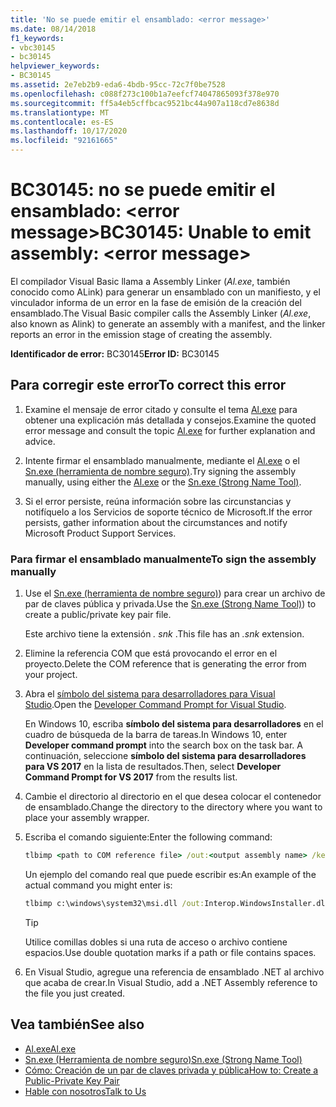 ```yaml
---
title: 'No se puede emitir el ensamblado: <error message>'
ms.date: 08/14/2018
f1_keywords:
- vbc30145
- bc30145
helpviewer_keywords:
- BC30145
ms.assetid: 2e7eb2b9-eda6-4bdb-95cc-72c7f0be7528
ms.openlocfilehash: c088f273c100b1a7eefcf74047865093f378e970
ms.sourcegitcommit: ff5a4eb5cffbcac9521bc44a907a118cd7e8638d
ms.translationtype: MT
ms.contentlocale: es-ES
ms.lasthandoff: 10/17/2020
ms.locfileid: "92161665"
---
```

# <a name="bc30145-unable-to-emit-assembly-error-message"></a><span data-ttu-id="2b28f-102">BC30145: no se puede emitir el ensamblado: \<error message></span><span class="sxs-lookup"><span data-stu-id="2b28f-102">BC30145: Unable to emit assembly: \<error message></span></span>

<span data-ttu-id="2b28f-103">El compilador Visual Basic llama a Assembly Linker (*Al.exe*, también conocido como ALink) para generar un ensamblado con un manifiesto, y el vinculador informa de un error en la fase de emisión de la creación del ensamblado.</span><span class="sxs-lookup"><span data-stu-id="2b28f-103">The Visual Basic compiler calls the Assembly Linker (*Al.exe*, also known as Alink) to generate an assembly with a manifest, and the linker reports an error in the emission stage of creating the assembly.</span></span>

<span data-ttu-id="2b28f-104">**Identificador de error:** BC30145</span><span class="sxs-lookup"><span data-stu-id="2b28f-104">**Error ID:** BC30145</span></span>

## <a name="to-correct-this-error"></a><span data-ttu-id="2b28f-105">Para corregir este error</span><span class="sxs-lookup"><span data-stu-id="2b28f-105">To correct this error</span></span>

1. <span data-ttu-id="2b28f-106">Examine el mensaje de error citado y consulte el tema [Al.exe](../../../framework/tools/al-exe-assembly-linker.md) para obtener una explicación más detallada y consejos.</span><span class="sxs-lookup"><span data-stu-id="2b28f-106">Examine the quoted error message and consult the topic [Al.exe](../../../framework/tools/al-exe-assembly-linker.md) for further explanation and advice.</span></span>

2. <span data-ttu-id="2b28f-107">Intente firmar el ensamblado manualmente, mediante el [Al.exe](../../../framework/tools/al-exe-assembly-linker.md) o el [Sn.exe (herramienta de nombre seguro)](../../../framework/tools/sn-exe-strong-name-tool.md).</span><span class="sxs-lookup"><span data-stu-id="2b28f-107">Try signing the assembly manually, using either the [Al.exe](../../../framework/tools/al-exe-assembly-linker.md) or the [Sn.exe (Strong Name Tool)](../../../framework/tools/sn-exe-strong-name-tool.md).</span></span>

3. <span data-ttu-id="2b28f-108">Si el error persiste, reúna información sobre las circunstancias y notifíquelo a los Servicios de soporte técnico de Microsoft.</span><span class="sxs-lookup"><span data-stu-id="2b28f-108">If the error persists, gather information about the circumstances and notify Microsoft Product Support Services.</span></span>

### <a name="to-sign-the-assembly-manually"></a><span data-ttu-id="2b28f-109">Para firmar el ensamblado manualmente</span><span class="sxs-lookup"><span data-stu-id="2b28f-109">To sign the assembly manually</span></span>

1. <span data-ttu-id="2b28f-110">Use el [Sn.exe (herramienta de nombre seguro)](../../../framework/tools/sn-exe-strong-name-tool.md)) para crear un archivo de par de claves pública y privada.</span><span class="sxs-lookup"><span data-stu-id="2b28f-110">Use the [Sn.exe (Strong Name Tool)](../../../framework/tools/sn-exe-strong-name-tool.md)) to create a public/private key pair file.</span></span>

   <span data-ttu-id="2b28f-111">Este archivo tiene la extensión *. snk* .</span><span class="sxs-lookup"><span data-stu-id="2b28f-111">This file has an *.snk* extension.</span></span>

2. <span data-ttu-id="2b28f-112">Elimine la referencia COM que está provocando el error en el proyecto.</span><span class="sxs-lookup"><span data-stu-id="2b28f-112">Delete the COM reference that is generating the error from your project.</span></span>

3. <span data-ttu-id="2b28f-113">Abra el [símbolo del sistema para desarrolladores para Visual Studio](../../../framework/tools/developer-command-prompt-for-vs.md).</span><span class="sxs-lookup"><span data-stu-id="2b28f-113">Open the [Developer Command Prompt for Visual Studio](../../../framework/tools/developer-command-prompt-for-vs.md).</span></span>

   <span data-ttu-id="2b28f-114">En Windows 10, escriba **símbolo del sistema para desarrolladores** en el cuadro de búsqueda de la barra de tareas.</span><span class="sxs-lookup"><span data-stu-id="2b28f-114">In Windows 10, enter **Developer command prompt** into the search box on the task bar.</span></span> <span data-ttu-id="2b28f-115">A continuación, seleccione **símbolo del sistema para desarrolladores para VS 2017** en la lista de resultados.</span><span class="sxs-lookup"><span data-stu-id="2b28f-115">Then, select **Developer Command Prompt for VS 2017** from the results list.</span></span>

4. <span data-ttu-id="2b28f-116">Cambie el directorio al directorio en el que desea colocar el contenedor de ensamblado.</span><span class="sxs-lookup"><span data-stu-id="2b28f-116">Change the directory to the directory where you want to place your assembly wrapper.</span></span>

5. <span data-ttu-id="2b28f-117">Escriba el comando siguiente:</span><span class="sxs-lookup"><span data-stu-id="2b28f-117">Enter the following command:</span></span>

    ```cmd
    tlbimp <path to COM reference file> /out:<output assembly name> /keyfile:<path to .snk file>
    ```

   <span data-ttu-id="2b28f-118">Un ejemplo del comando real que puede escribir es:</span><span class="sxs-lookup"><span data-stu-id="2b28f-118">An example of the actual command you might enter is:</span></span>

    ```cmd
    tlbimp c:\windows\system32\msi.dll /out:Interop.WindowsInstaller.dll /keyfile:"c:\documents and settings\mykey.snk"
    ```

   > [!TIP]
   > <span data-ttu-id="2b28f-119">Utilice comillas dobles si una ruta de acceso o archivo contiene espacios.</span><span class="sxs-lookup"><span data-stu-id="2b28f-119">Use double quotation marks if a path or file contains spaces.</span></span>

6. <span data-ttu-id="2b28f-120">En Visual Studio, agregue una referencia de ensamblado .NET al archivo que acaba de crear.</span><span class="sxs-lookup"><span data-stu-id="2b28f-120">In Visual Studio, add a .NET Assembly reference to the file you just created.</span></span>

## <a name="see-also"></a><span data-ttu-id="2b28f-121">Vea también</span><span class="sxs-lookup"><span data-stu-id="2b28f-121">See also</span></span>

- [<span data-ttu-id="2b28f-122">Al.exe</span><span class="sxs-lookup"><span data-stu-id="2b28f-122">Al.exe</span></span>](../../../framework/tools/al-exe-assembly-linker.md)
- [<span data-ttu-id="2b28f-123">Sn.exe (Herramienta de nombre seguro)</span><span class="sxs-lookup"><span data-stu-id="2b28f-123">Sn.exe (Strong Name Tool)</span></span>](../../../framework/tools/sn-exe-strong-name-tool.md)
- [<span data-ttu-id="2b28f-124">Cómo: Creación de un par de claves privada y pública</span><span class="sxs-lookup"><span data-stu-id="2b28f-124">How to: Create a Public-Private Key Pair</span></span>](../../../standard/assembly/create-public-private-key-pair.md)
- [<span data-ttu-id="2b28f-125">Hable con nosotros</span><span class="sxs-lookup"><span data-stu-id="2b28f-125">Talk to Us</span></span>](/visualstudio/ide/feedback-options)
